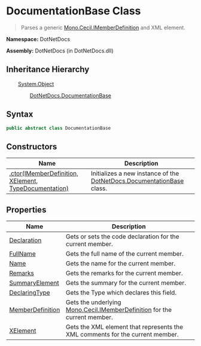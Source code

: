 # DocumentationBase Class
> Parses a generic [Mono.Cecil.IMemberDefinition](https://www.google.com/search?q=Mono.Cecil.IMemberDefinition&btnI=) and XML element.

**Namespace:** DotNetDocs

**Assembly:** DotNetDocs (in DotNetDocs.dll)
## Inheritance Hierarchy
&nbsp;&nbsp;&nbsp;&nbsp;&nbsp;&nbsp;&nbsp;&nbsp;[System.Object](https://www.google.com/search?q=System.Object&btnI=)

&nbsp;&nbsp;&nbsp;&nbsp;&nbsp;&nbsp;&nbsp;&nbsp;&nbsp;&nbsp;&nbsp;&nbsp;&nbsp;&nbsp;&nbsp;&nbsp;[DotNetDocs.DocumentationBase](/docs/DotNetDocs/DocumentationBase/DocumentationBase.md)

## Syntax
```csharp
public abstract class DocumentationBase
```
## Constructors
|Name|Description|
|---|---|
|[.ctor(IMemberDefinition, XElement, TypeDocumentation)](/docs/DotNetDocs/DocumentationBase/Constructors/.ctor_IMemberDefinition%2c%20XElement%2c%20TypeDocume5015.md)|Initializes a new instance of the [DotNetDocs.DocumentationBase](/docs/DotNetDocs/DocumentationBase/DocumentationBase.md) class.|
## Properties
|Name|Description|
|---|---|
|[Declaration](/docs/DotNetDocs/DocumentationBase/Properties/Declaration.md)|Gets or sets the code declaration for the current member.|
|[FullName](/docs/DotNetDocs/DocumentationBase/Properties/FullName.md)|Gets the full name of the current member.|
|[Name](/docs/DotNetDocs/DocumentationBase/Properties/Name.md)|Gets the name for the current member.|
|[Remarks](/docs/DotNetDocs/DocumentationBase/Properties/Remarks.md)|Gets the remarks for the current member.|
|[SummaryElement](/docs/DotNetDocs/DocumentationBase/Properties/SummaryElement.md)|Gets the summary for the current member.|
|[DeclaringType](/docs/DotNetDocs/DocumentationBase/Properties/DeclaringType.md)|Gets the Type which declares this field.|
|[MemberDefinition](/docs/DotNetDocs/DocumentationBase/Properties/MemberDefinition.md)|Gets the underlying [Mono.Cecil.IMemberDefinition](https://www.google.com/search?q=Mono.Cecil.IMemberDefinition&btnI=) for the current member.|
|[XElement](/docs/DotNetDocs/DocumentationBase/Properties/XElement.md)|Gets the XML element that represents the XML comments for the current member.|
